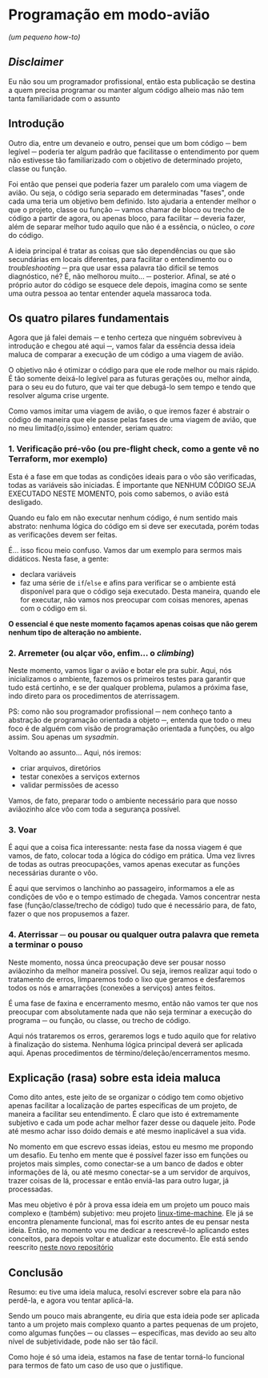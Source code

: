 # Programação em modo-avião
_(um pequeno how-to)_

## _Disclaimer_

Eu não sou um programador profissional, então esta publicação se destina a quem precisa programar ou manter algum código alheio mas não tem tanta familiaridade com o assunto

## Introdução

Outro dia, entre um devaneio e outro, pensei que um bom código ─ bem legível ─ poderia ter algum padrão que facilitasse o entendimento por quem não estivesse tão familiarizado com o objetivo de determinado projeto, classe ou função.

Foi então que pensei que poderia fazer um paralelo com uma viagem de avião. Ou seja, o código seria separado em determinadas "fases", onde cada uma teria um objetivo bem definido. Isto ajudaria a entender melhor o que o projeto, classe ou função ─ vamos chamar de bloco ou trecho de código a partir de agora, ou apenas bloco, para facilitar ─ deveria fazer, além de separar melhor tudo aquilo que não é a essência, o núcleo, o _core_ do código. 

A ideia principal é tratar as coisas que são dependências ou que são secundárias em locais diferentes, para facilitar o entendimento ou o _troubleshooting_ ─ pra que usar essa palavra tão difícil se temos diagnóstico, né? É, não melhorou muito... ─ posterior. Afinal, se até o próprio autor do código se esquece dele depois, imagina como se sente uma outra pessoa ao tentar entender aquela massaroca toda.

## Os quatro pilares fundamentais

Agora que já falei demais ─ e tenho certeza que ninguém sobreviveu à introdução e chegou até aqui ─, vamos falar da essência dessa ideia maluca de comparar a execução de um código a uma viagem de avião.

O objetivo não é otimizar o código para que ele rode melhor ou mais rápido. É tão somente deixá-lo legível para as futuras gerações ou, melhor ainda, para o seu eu do futuro, que vai ter que debugá-lo sem tempo e tendo que resolver alguma crise urgente.

Como vamos imitar uma viagem de avião, o que iremos fazer é abstrair o código de maneira que ele passe pelas fases de uma viagem de avião, que no meu limitad{o,íssimo} entender, seriam quatro:

### 1. Verificação pré-vôo (ou pre-flight check, como a gente vê no Terraform, mor exemplo)

Esta é a fase em que todas as condições ideais para o vôo são verificadas, todas as variáveis são iniciadas. É importante que NENHUM CÓDIGO SEJA EXECUTADO NESTE MOMENTO, pois como sabemos, o avião está desligado.

Quando eu falo em não executar nenhum código, é num sentido mais abstrato: nenhuma lógica do código em si deve ser executada, porém todas as verificações devem ser feitas.

É... isso ficou meio confuso. Vamos dar um exemplo para sermos mais didáticos. Nesta fase, a gente:

- declara variáveis
- faz uma série de `if`/`else` e afins para verificar se o ambiente está disponível para que o código seja executado. Desta maneira, quando ele for executar, não vamos nos preocupar com coisas menores, apenas com o código em si.

**O essencial é que neste momento façamos apenas coisas que não gerem nenhum tipo de alteração no ambiente.**

### 2. Arremeter (ou alçar vôo, enfim... o _climbing_)

Neste momento, vamos ligar o avião e botar ele pra subir. Aqui, nós inicializamos o ambiente, fazemos os primeiros testes para garantir que tudo está certinho, e se der qualquer problema, pulamos a próxima fase, indo direto para os procedimentos de aterrissagem.

PS: como não sou programador profissional ─ nem conheço tanto a abstração de programação orientada a objeto ─, entenda que todo o meu foco é de alguém com visão de programação orientada a funções, ou algo assim. Sou apenas um _sysadmin_.

Voltando ao assunto... Aqui, nós iremos:
- criar arquivos, diretórios
- testar conexões a serviços externos
- validar permissões de acesso

Vamos, de fato, preparar todo o ambiente necessário para que nosso aviãozinho alce vôo com toda a segurança possível.

### 3. Voar

É aqui que a coisa fica interessante: nesta fase da nossa viagem é que vamos, de fato, colocar toda a lógica do código em prática. Uma vez livres de todas as outras preocupações, vamos apenas executar as funções necessárias durante o vôo. 

É aqui que servimos o lanchinho ao passageiro, informamos a ele as condições de vôo e o tempo estimado de chegada. Vamos concentrar nesta fase (função/classe/trecho de código) tudo que é necessário para, de fato, fazer o que nos propusemos a fazer.

### 4. Aterrissar ─ ou pousar ou qualquer outra palavra que remeta a terminar o pouso

Neste momento, nossa únca preocupação deve ser pousar nosso aviãozinho da melhor maneira possível. Ou seja, iremos realizar aqui todo o tratamento de erros, limparemos todo o lixo que geramos e desfaremos todos os nós e amarrações (conexões a serviços) antes feitos.

É uma fase de faxina e encerramento mesmo, então não vamos ter que nos preocupar com absolutamente nada que não seja terminar a execução do programa ─ ou função, ou classe, ou trecho de código.

Aqui nós trataremos os erros, geraremos logs e tudo aquilo que for relativo à finalização do sistema. Nenhuma lógica principal deverá ser aplicada aqui. Apenas procedimentos de término/deleção/encerramentos mesmo.

## Explicação (rasa) sobre esta ideia maluca

Como dito antes, este jeito de se organizar o código tem como objetivo apenas facilitar a localização de partes específicas de um projeto, de maneira a facilitar seu entendimento. É claro que isto é extremamente subjetivo e cada um pode achar melhor fazer desse ou daquele jeito. Pode até mesmo achar isso doido demais e até mesmo inaplicável a sua vida.

No momento em que escrevo essas ideias, estou eu mesmo me propondo um desafio. Eu tenho em mente que é possível fazer isso em funções ou projetos mais simples, como conectar-se a um banco de dados e obter informações de lá, ou até mesmo conectar-se a um servidor de arquivos, trazer coisas de lá, processar e então enviá-las para outro lugar, já processadas.

Mas meu objetivo é pôr à prova essa ideia em um projeto um pouco mais complexo e (também) subjetivo: meu projeto [linux-time-machine](github.com/elisboa/linux-time-machine.sh). Ele já se encontra plenamente funcional, mas foi escrito antes de eu pensar nesta ideia. Então, no momento vou me dedicar a reescrevê-lo aplicando estes conceitos, para depois voltar e atualizar este documento. Ele está sendo reescrito [neste novo repositório](github.com/elisboa/linux-time-machine.sh)

## Conclusão

Resumo: eu tive uma ideia maluca, resolvi escrever sobre ela para não perdê-la, e agora vou tentar aplicá-la.

Sendo um pouco mais abrangente, eu diria que esta ideia pode ser aplicada tanto a um projeto mais complexo quanto a partes pequenas de um projeto, como algumas funções ─ ou classes ─ específicas, mas devido ao seu alto nível de subjetividade, pode não ser tão fácil.

Como hoje é só uma ideia, estamos na fase de tentar torná-lo funcional para termos de fato um caso de uso que o justifique.
